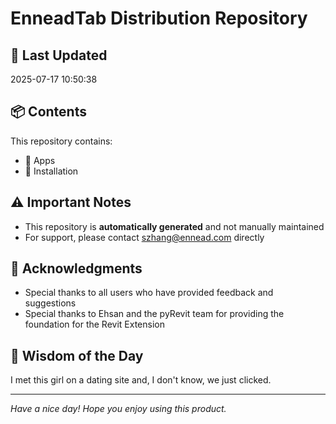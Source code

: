 # EnneadTab Distribution Repository

## 📅 Last Updated
2025-07-17 10:50:38



## 📦 Contents
This repository contains:
- 📂 Apps
- 📂 Installation

## ⚠️ Important Notes
- This repository is **automatically generated** and not manually maintained
- For support, please contact szhang@ennead.com directly

## 🙏 Acknowledgments
- Special thanks to all users who have provided feedback and suggestions
- Special thanks to Ehsan and the pyRevit team for providing the foundation for the Revit Extension

## 💭 Wisdom of the Day
I met this girl on a dating site and, I don't know, we just clicked.

---
*Have a nice day! Hope you enjoy using this product.*
